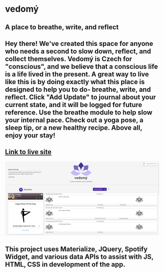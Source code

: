 # vedomý
## A place to breathe, write, and reflect
## Hey there! We've created this space for anyone who needs a second to slow down, reflect, and collect themselves. Vedomý is Czech for "conscious", and we believe that a conscious life is a life lived in the present. A great way to live like this is by doing exactly what this place is designed to help you to do- breathe, write, and reflect. Click "Add Update" to journal about your current state, and it will be logged for future reference. Use the breathe module to help slow your internal pace. Check out a yoga pose, a sleep tip, or a new healthy recipe. Above all, enjoy your stay!
## [Link to live site](https://gushihiro.github.io/Project-Face-Space/)
![Image of Site](/assets/images/vedomy.PNG)

## This project uses Materialize, JQuery, Spotify Widget, and various data APIs to assist with JS, HTML, CSS in development of the app.
